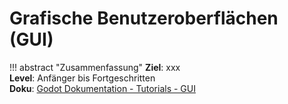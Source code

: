# Grafische Benutzeroberflächen (GUI)

!!! abstract "Zusammenfassung"
    **Ziel**: xxx<br>
    **Level**: Anfänger bis Fortgeschritten<br>
    **Doku**: [Godot Dokumentation - Tutorials - GUI](https://docs.godotengine.org/de/stable/tutorials/gui/index.html)

